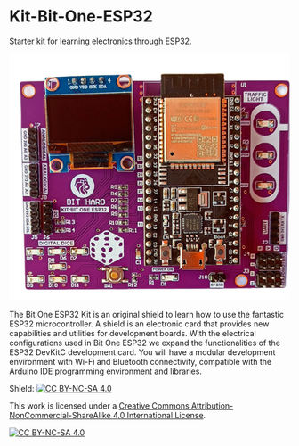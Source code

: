 # Kit-Bit-One-ESP32
Starter kit for learning electronics through ESP32.

![](https://github.com/Bit-Hard/Kit-Bit-One-ESP32/blob/b5e1d966d0d7682effb05881168fcb3aa3d89d22/PCB%20Bit%20One%20ESP32.png)

The Bit One ESP32 Kit is an original shield to learn how to use the fantastic ESP32 microcontroller. A shield is an electronic card that provides new capabilities and utilities for development boards.
With the electrical configurations used in Bit One ESP32 we expand the functionalities of the ESP32 DevKitC development card. You will have a modular development environment with Wi-Fi and Bluetooth connectivity, compatible with the Arduino IDE programming environment and libraries.

Shield: [![CC BY-NC-SA 4.0][cc-by-nc-sa-shield]][cc-by-nc-sa]

This work is licensed under a
[Creative Commons Attribution-NonCommercial-ShareAlike 4.0 International License][cc-by-nc-sa].

[![CC BY-NC-SA 4.0][cc-by-nc-sa-image]][cc-by-nc-sa]

[cc-by-nc-sa]: http://creativecommons.org/licenses/by-nc-sa/4.0/
[cc-by-nc-sa-image]: https://licensebuttons.net/l/by-nc-sa/4.0/88x31.png
[cc-by-nc-sa-shield]: https://img.shields.io/badge/License-CC%20BY--NC--SA%204.0-lightgrey.svg
